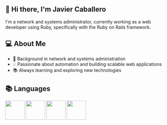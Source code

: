 ## 👋 Hi there, I'm Javier Caballero 

I'm a network and systems administrator, currently working as a web developer using Ruby, specifically with the Ruby on Rails framework.


## 💻 About Me

- 🔧 Background in network and systems administration
- 💡 Passionate about automation and building scalable web applications
- 📚 Always learning and exploring new technologies


## 📚 Languages
<img src="https://cdn.jsdelivr.net/gh/devicons/devicon@latest/icons/ruby/ruby-original.svg" style="width: 60px;" />          <img src="https://cdn.jsdelivr.net/gh/devicons/devicon@latest/icons/html5/html5-original.svg" style="width: 60px;" />          <img src="https://cdn.jsdelivr.net/gh/devicons/devicon@latest/icons/css3/css3-original.svg" style="width: 60px;" />          <img src="https://cdn.jsdelivr.net/gh/devicons/devicon@latest/icons/javascript/javascript-original.svg" style="width: 60px;" />
          
          
          
          
          
          


<!--
**JavierCaballeroL/JavierCaballeroL** is a ✨ _special_ ✨ repository because its `README.md` (this file) appears on your GitHub profile.

Here are some ideas to get you started:

- 🔭 I’m currently working on ...
- 🌱 I’m currently learning ...
- 👯 I’m looking to collaborate on ...
- 🤔 I’m looking for help with ...
- 💬 Ask me about ...
- 📫 How to reach me: ...
- 😄 Pronouns: ...
- ⚡ Fun fact: ...
-->
